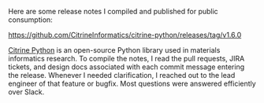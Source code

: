 Here are some release notes I compiled and published for public consumption:

https://github.com/CitrineInformatics/citrine-python/releases/tag/v1.6.0

[Citrine Python](https://citrineinformatics.github.io/citrine-python/index.html)
is an open-source Python library used in materials informatics research.
To compile the notes, I read the pull requests, JIRA tickets, and
design docs associated with each commit message entering the release. Whenever
I needed clarification, I reached out to the lead engineer of that feature or
bugfix. Most questions were answered efficiently over Slack.
